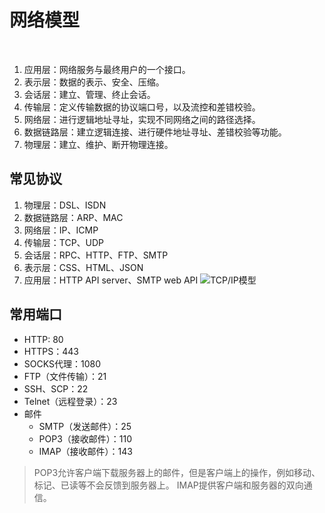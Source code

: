 # 网络模型

![]()
![]()
1. 应用层：网络服务与最终用户的一个接口。
2. 表示层：数据的表示、安全、压缩。
3. 会话层：建立、管理、终止会话。
4. 传输层：定义传输数据的协议端口号，以及流控和差错校验。
5. 网络层：进行逻辑地址寻址，实现不同网络之间的路径选择。
6. 数据链路层：建立逻辑连接、进行硬件地址寻址、差错校验等功能。
7. 物理层：建立、维护、断开物理连接。

## 常见协议
1. 物理层：DSL、ISDN
2. 数据链路层：ARP、MAC
3. 网络层：IP、ICMP
4. 传输层：TCP、UDP
5. 会话层：RPC、HTTP、FTP、SMTP
6. 表示层：CSS、HTML、JSON
7. 应用层：HTTP API server、SMTP web API
![][image-3]

## 常用端口
* HTTP: 80
* HTTPS：443
* SOCKS代理：1080
* FTP（文件传输）：21
* SSH、SCP：22
* Telnet（远程登录）：23
* 邮件
	* SMTP（发送邮件）：25
	* POP3（接收邮件）：110
	* IMAP（接收邮件）：143
> POP3允许客户端下载服务器上的邮件，但是客户端上的操作，例如移动、标记、已读等不会反馈到服务器上。
> IMAP提供客户端和服务器的双向通信。

[image-3]:	# "TCP/IP模型"